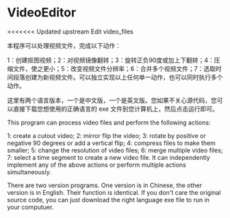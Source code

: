 # VideoEditor
<<<<<<< Updated upstream
 Edit video_files
 
本程序可以处理视频文件，完成以下动作：

1：创建抠图视频；2：对视频镜像翻转；3：旋转正负90度或加上下翻转；4：压缩文件，使之更小；5：改变视频文件分辨率；6：合并多个视频文件；7：选取时间段落创建为新视频文件。可以独立实现以上任何单一动作，也可以同时执行多个动作。

这里有两个语言版本，一个是中文版，一个是英文版。您如果不关心源代码，您可以直接下载您想使用的正确语言的 exe 文件到您计算机上，然后点击运行即可。


This program can process video files and perform the following actions: 

1: create a cutout video; 2: mirror flip the video; 3: rotate by positive or negative 90 degrees or add a vertical flip; 4: compress files to make them smaller; 5: change the resolution of video files; 6: merge multiple video files; 7: select a time segment to create a new video file. It can independently implement any of the above actions or perform multiple actions simultaneously.

There are two version programs. One version is in Chinese, the other version is in English. Their function is identical. If you don't care the original source code, you can just download the right language exe file to run in your computuer.
